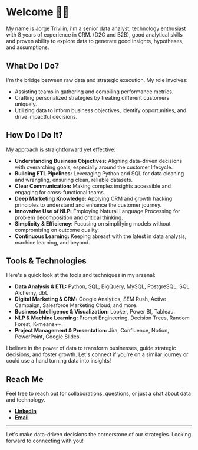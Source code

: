 # Welcome 🙋‍♂️

My name is Jorge Trivilin, i'm a senior data analyst, technology enthusiast with 8 years of experience in CRM. (D2C and B2B), good analytical skills and proven ability to explore data to generate good insights, hypotheses, and assumptions.

## What Do I Do?

I'm the bridge between raw data and strategic execution. My role involves:
- Assisting teams in gathering and compiling performance metrics.
- Crafting personalized strategies by treating different customers uniquely.
- Utilizing data to inform business objectives, identify opportunities, and drive impactful decisions.

## How Do I Do It?

My approach is straightforward yet effective:
- **Understanding Business Objectives:** Aligning data-driven decisions with overarching goals, especially around the customer lifecycle.
- **Building ETL Pipelines:** Leveraging Python and SQL for data cleaning and wrangling, ensuring clean, reliable datasets.
- **Clear Communication:** Making complex insights accessible and engaging for cross-functional teams.
- **Deep Marketing Knowledge:** Applying CRM and growth hacking principles to understand and enhance the customer journey.
- **Innovative Use of NLP:** Employing Natural Language Processing for problem decomposition and critical thinking.
- **Simplicity & Efficiency:** Focusing on simplifying models without compromising on outcome quality.
- **Continuous Learning:** Keeping abreast with the latest in data analysis, machine learning, and beyond.

## Tools & Technologies

Here's a quick look at the tools and techniques in my arsenal:

- **Data Analysis & ETL:** Python, SQL, BigQuery, MySQL, PostgreSQL, SQL Alchemy, dbt.
- **Digital Marketing & CRM:** Google Analytics, SEM Rush, Active Campaign, Salesforce Marketing Cloud, and more.
- **Business Intelligence & Visualization:** Looker, Power BI, Tableau.
- **NLP & Machine Learning:** Prompt Engineering, Decision Trees, Random Forest, K-means++.
- **Project Management & Presentation:** Jira, Confluence, Notion, PowerPoint, Google Slides.

I believe in the power of data to transform businesses, guide strategic decisions, and foster growth. Let's connect if you're on a similar journey or could use a hand turning data into insights!

## Reach Me

Feel free to reach out for collaborations, questions, or just a chat about data and technology.

- **[LinkedIn](YourLinkedInProfile)**
- **[Email](mailto:youremail@example.com)**

---

Let's make data-driven decisions the cornerstone of our strategies. Looking forward to connecting with you!
